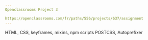 ```yaml
---
Openclassrooms Project 3

https://openclassrooms.com/fr/paths/556/projects/637/assignment
---
```


HTML, CSS, keyframes, mixins,
npm scripts
POSTCSS, Autoprefixer
